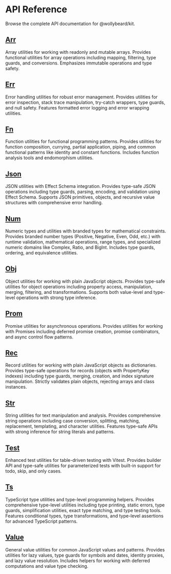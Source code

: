 # API Reference

Browse the complete API documentation for @wollybeard/kit.

## [Arr](/api/arr)

Array utilities for working with readonly and mutable arrays. Provides functional utilities for array operations including mapping, filtering, type guards, and conversions. Emphasizes immutable operations and type safety.

## [Err](/api/err)

Error handling utilities for robust error management. Provides utilities for error inspection, stack trace manipulation, try-catch wrappers, type guards, and null safety. Features formatted error logging and error wrapping utilities.

## [Fn](/api/fn)

Function utilities for functional programming patterns. Provides utilities for function composition, currying, partial application, piping, and common functional patterns like identity and constant functions. Includes function analysis tools and endomorphism utilities.

## [Json](/api/json)

JSON utilities with Effect Schema integration. Provides type-safe JSON operations including type guards, parsing, encoding, and validation using Effect Schema. Supports JSON primitives, objects, and recursive value structures with comprehensive error handling.

## [Num](/api/num)

Numeric types and utilities with branded types for mathematical constraints. Provides branded number types (Positive, Negative, Even, Odd, etc.) with runtime validation, mathematical operations, range types, and specialized numeric domains like Complex, Ratio, and BigInt. Includes type guards, ordering, and equivalence utilities.

## [Obj](/api/obj)

Object utilities for working with plain JavaScript objects. Provides type-safe utilities for object operations including property access, manipulation, merging, filtering, and transformations. Supports both value-level and type-level operations with strong type inference.

## [Prom](/api/prom)

Promise utilities for asynchronous operations. Provides utilities for working with Promises including deferred promise creation, promise combinators, and async control flow patterns.

## [Rec](/api/rec)

Record utilities for working with plain JavaScript objects as dictionaries. Provides type-safe operations for records (objects with PropertyKey indexes) including type guards, merging, creation, and index signature manipulation. Strictly validates plain objects, rejecting arrays and class instances.

## [Str](/api/str)

String utilities for text manipulation and analysis. Provides comprehensive string operations including case conversion, splitting, matching, replacement, templating, and character utilities. Features type-safe APIs with strong inference for string literals and patterns.

## [Test](/api/test)

Enhanced test utilities for table-driven testing with Vitest. Provides builder API and type-safe utilities for parameterized tests with built-in support for todo, skip, and only cases.

## [Ts](/api/ts)

TypeScript type utilities and type-level programming helpers. Provides comprehensive type-level utilities including type printing, static errors, type guards, simplification utilities, exact type matching, and type testing tools. Features conditional types, type transformations, and type-level assertions for advanced TypeScript patterns.

## [Value](/api/value)

General value utilities for common JavaScript values and patterns. Provides utilities for lazy values, type guards for symbols and dates, identity proxies, and lazy value resolution. Includes helpers for working with deferred computations and value type checking.
